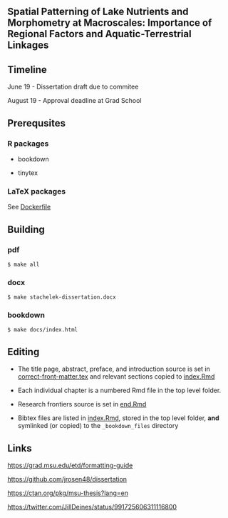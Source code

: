 ## Spatial Patterning of Lake Nutrients and Morphometry at Macroscales: Importance of Regional Factors and Aquatic-Terrestrial Linkages

## Timeline

June 19 - Dissertation draft due to commitee

August 19 - Approval deadline at Grad School

## Prerequsites

### R packages
 
 * bookdown
 
 * tinytex
 
### LaTeX packages

See [Dockerfile](Dockerfile)

## Building

### pdf
`$ make all`

### docx
`$ make stachelek-dissertation.docx`

### bookdown
`$ make docs/index.html`

## Editing

* The title page, abstract, preface, and introduction source is set in [correct-front-matter.tex](correct-front-matter.tex) and relevant sections copied to [index.Rmd](index.Rmd)

* Each individual chapter is a numbered Rmd file in the top level folder.

* Research frontiers source is set in [end.Rmd](end.Rmd)

* Bibtex files are listed in [index.Rmd](index.Rmd), stored in the top level folder, **and** symlinked (or copied) to the `_bookdown_files` directory

## Links

https://grad.msu.edu/etd/formatting-guide

https://github.com/jrosen48/dissertation

https://ctan.org/pkg/msu-thesis?lang=en

https://twitter.com/JillDeines/status/991725606311116800
